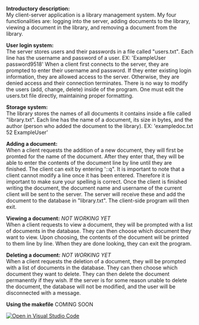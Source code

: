 **Introductory description:**  
My client-server application is a library management system. My four functionalities are: logging into the server, adding documents to the library, viewing a document in the library, and removing a document from the library.

**User login system:**  
	The server stores users and their passwords in a file called "users.txt". Each line has the username and password of a user.
	EX: 'ExampleUser password9518'
	When a client first connects to the server, they are prompted to enter their username and password. If they enter existing login information, they are allowed access to the server. Otherwise, they are denied access and their connection terminates. 
	There is no way to modify the users (add, change, delete) inside of the program. One must edit the users.txt file directly, maintaining proper formatting.

**Storage system:**  
	The library stores the names of all documents it contains inside a file called "library.txt". Each line has the name of a document, its size in bytes, and the author (person who added the document to the library).
	EX: 'exampledoc.txt 52 ExampleUser'

**Adding a document:**  
	When a client requests the addition of a new document, they will first be promted for the name of the document. After they enter that, they will be able to enter the contents of the document line by line until they are finished. The client can exit by entering '::q".
	It is important to note that a client cannot modify a line once it has been entered. Therefore it is important to make sure your spelling is correct.
	Once the client is finished writing the document, the document name and username of the current client will be sent to the server. The server will receive these and add the document to the database in "library.txt". The client-side program will then exit.

**Viewing a document:** *NOT WORKING YET*  
	When a client requests to view a document, they will be prompted with a list of documents in the database. They can then choose which document they want to view. Upon choosing, the contents of the document will be printed to them line by line. When they are done looking, they can exit the program.

**Deleting a document:** *NOT WORKING YET*  
	When a client requests the deletion of a document, they will be prompted with a list of documents in the database. They can then choose which document they want to delete. They can then delete the document permanently if they wish. If the server is for some reason unable to delete the document, the database will not be modified, and the user will be disconnected with a message.

**Using the makefile**
	COMING SOON
  
  
[![Open in Visual Studio Code](https://classroom.github.com/assets/open-in-vscode-c66648af7eb3fe8bc4f294546bfd86ef473780cde1dea487d3c4ff354943c9ae.svg)](https://classroom.github.com/online_ide?assignment_repo_id=9090871&assignment_repo_type=AssignmentRepo)
